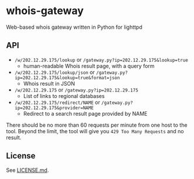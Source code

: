 # whois-gateway

Web-based whois gateway written in Python for lighttpd

## API

* <code>/w/202.12.29.175/lookup</code> or <code>/gateway.py?ip=202.12.29.175&lookup=true</code>
  * human-readable Whois result page, with a query form
* <code>/w/202.12.29.175/lookup/json</code> or <code>/gateway.py?ip=202.12.29.175&lookup=true&format=json</code>
  * Whois result in JSON
* <code>/w/202.12.29.175</code> or <code>/gateway.py?ip=202.12.29.175</code>
  * List of links to regional databases
* <code>/w/202.12.29.175/redirect/NAME</code> or <code>/gateway.py?ip=202.12.29.175&provider=NAME</code>
  * Redirect to a search result page provided by NAME

There should be no more than 60 requests per minute from one host to the tool.
Beyond the limit, the tool will give you ``429 Too Many Requests`` and no result.

## License

See [LICENSE.md](https://github.com/whym/whois-gateway/blob/master/LICENSE.md).
